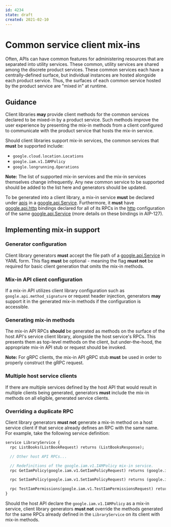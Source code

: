 ```yaml
---
id: 4234
state: draft
created: 2021-02-10
---
```


# Common service client mix-ins

Often, APIs can have common features for administering resources that are
separated into utility services. These common, utility services are shared among
the discrete product services. These common services each have a
centrally-defined surface, but individual instances are hosted alongside each
product service. Thus, the surfaces of each common service hosted by the product
service are "mixed in" at runtime.


## Guidance

Client libraries **may** provide client methods for the common services declared
to be mixed-in by a product service. Such methods improve the user experience by
presenting the mix-in methods from a client configured to communicate with the
product service that hosts the mix-in service.

Should client libraries support mix-in services, the common services that
**must** be supported include:

- `google.cloud.location.Locations`
- `google.iam.v1.IAMPolicy`
- `google.longrunning.Operations`

**Note:** The list of supported mix-in services and the mix-in services
themselves change infrequently. Any new common service to be supported should be
added to the list here and generators should be updated.

To be generated into a client library, a mix-in service **must** be declared
under [apis] in a [google.api.Service]. Furthermore, it **must** have
[google.api.http] bindings declared for all of its RPCs in the [http]
configuration of the same [google.api.Service] (more details on these bindings
in AIP-127).


## Implementing mix-in support

### Generator configuration

Client library generators **must** accept the file path of a
[google.api.Service] in YAML form. This flag **must** be optional - meaning
the flag **must not** be required for basic client generation that omits the
mix-in methods.

### Mix-in API client configuration

If a mix-in API utilizes client library configuration such as
`google.api.method_signature` or request header injection, generators **may**
support it in the generated mix-in methods if the configuration is accessible.

### Generating mix-in methods

The mix-in API RPCs **should** be generated as methods on the surface of the
host API's service client library, alongside the host service's RPCs. This
presents them as top-level methods on the client, but under-the-hood, the
appropriate mix-in API stub or request should be invoked.

**Note:** For gRPC clients, the mix-in API gRPC stub **must** be used in order
to properly construct the gRPC request.

### Multiple host service clients

If there are multiple services defined by the host API that would result in
multiple clients being generated, generators **must** include the mix-in
methods on all eligible, generated service clients.

### Overriding a duplicate RPC

Client library generators **must not** generate a mix-in method on a host
service client if that service already defines an RPC with the same name. For
example, take the following service definition:

```proto
service LibraryService {
  rpc ListBooks(ListBookRequest) returns (ListBooksResponse);

  // Other host API RPCs...

  // Redefinitions of the google.iam.v1.IAMPolicy mix-in service.
  rpc GetIamPolicy(google.iam.v1.GetIamPolicyRequest) returns (google.iam.v1.Policy);

  rpc SetIamPolicy(google.iam.v1.SetIamPolicyRequest) returns (google.iam.v1.Policy);

  rpc TestIamPermissions(google.iam.v1.TestIamPermissionsRequest) returns (google.iam.v1.TestIamPermissionsResponse);
}
```

Should the host API declare the `google.iam.v1.IAMPolicy` as a mix-in service,
client library generators **must not** override the methods generated for the
same RPCs already defined in the `LibraryService` on its client with mix-in
methods.

[apis]: https://github.com/googleapis/googleapis/blob/master/google/api/service.proto#L96
[google.api.Service]: https://github.com/googleapis/googleapis/blob/master/google/api/service.proto
[google.api.Http]: https://github.com/googleapis/googleapis/blob/master/google/api/http.proto
[http]: https://github.com/googleapis/googleapis/blob/master/google/api/service.proto#L124
